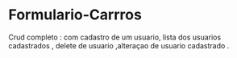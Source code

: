 # Formulario-Carrros
Crud completo : com cadastro de um usuario, lista dos usuarios cadastrados , delete de usuario ,alteraçao de usuario cadastrado .
